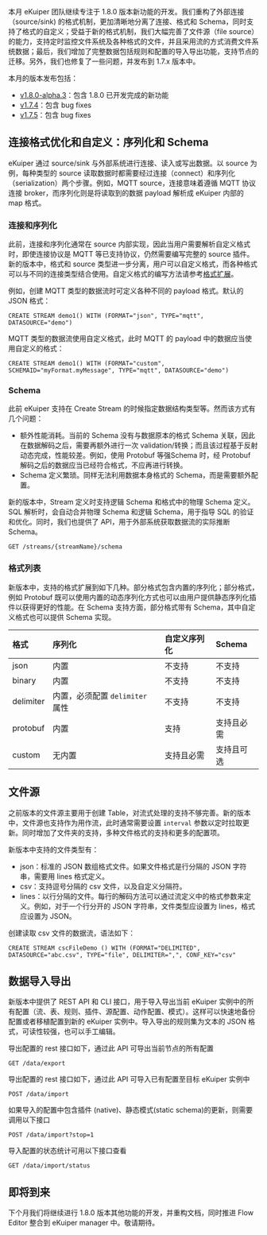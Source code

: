 本月 eKuiper 团队继续专注于 1.8.0 版本新功能的开发。我们重构了外部连接（source/sink) 的格式机制，更加清晰地分离了连接、格式和 Schema，同时支持了格式的自定义；受益于新的格式机制，我们大幅完善了文件源（file source）的能力，支持定时监控文件系统及各种格式的文件，并且采用流的方式消费文件系统数据；最后，我们增加了完整数据包括规则和配置的导入导出功能，支持节点的迁移。另外，我们也修复了一些问题，并发布到 1.7.x 版本中。

本月的版本发布包括：

- [v1.8.0-alpha.3](https://github.com/lf-edge/ekuiper/releases/tag/1.8.0-alpha.2)：包含 1.8.0 已开发完成的新功能
- [v1.7.4](https://github.com/lf-edge/ekuiper/releases/tag/1.7.4)：包含 bug fixes
- [v1.7.5](https://github.com/lf-edge/ekuiper/releases/tag/1.7.5)：包含 bug fixes


## 连接格式优化和自定义：序列化和 Schema

eKuiper 通过 source/sink 与外部系统进行连接、读入或写出数据。以 source 为例，每种类型的 source 读取数据时都需要经过连接（connect）和序列化（serialization）两个步骤。例如，MQTT source，连接意味着遵循 MQTT 协议连接 broker，而序列化则是将读取到的数据 payload 解析成 eKuiper 内部的 map 格式。

### 连接和序列化

此前，连接和序列化通常在 source 内部实现，因此当用户需要解析自定义格式时，即使连接协议是 MQTT 等已支持协议，仍然需要编写完整的 source 插件。新的版本中，格式和 source 类型进一步分离，用户可以自定义格式，而各种格式可以与不同的连接类型结合使用。自定义格式的编写方法请参考[格式扩展](https://ekuiper.org/docs/zh/latest/guide/serialization/serialization.html#格式扩展)。

例如，创建 MQTT 类型的数据流时可定义各种不同的 payload 格式。默认的 JSON 格式：

```
CREATE STREAM demo1() WITH (FORMAT="json", TYPE="mqtt", DATASOURCE="demo")
```

MQTT 类型的数据流使用自定义格式，此时 MQTT 的 payload 中的数据应当使用自定义的格式：

```
CREATE STREAM demo1() WITH (FORMAT="custom", SCHEMAID="myFormat.myMessage", TYPE="mqtt", DATASOURCE="demo")
```

### Schema

此前 eKuiper 支持在 Create Stream 的时候指定数据结构类型等。然而该方式有几个问题：

- 额外性能消耗。当前的 Schema 没有与数据原本的格式 Schema 关联，因此在数据解码之后，需要再额外进行一次 validation/转换；而且该过程基于反射动态完成，性能较差。例如，使用 Protobuf 等强Schema 时，经 Protobuf 解码之后的数据应当已经符合格式，不应再进行转换。
- Schema 定义繁琐。同样无法利用数据本身格式的 Schema，而是需要额外配置。

新的版本中，Stream 定义时支持逻辑 Schema 和格式中的物理 Schema 定义。SQL 解析时，会自动合并物理 Schema 和逻辑 Schema，用于指导 SQL 的验证和优化。同时，我们也提供了 API，用于外部系统获取数据流的实际推断 Schema。

```
GET /streams/{streamName}/schema
```

### 格式列表

新版本中，支持的格式扩展到如下几种。部分格式包含内置的序列化；部分格式，例如 Protobuf 既可以使用内置的动态序列化方式也可以由用户提供静态序列化插件以获得更好的性能。在 Schema 支持方面，部分格式带有 Schema，其中自定义格式也可以提供 Schema 实现。

| 格式      | 序列化                          | 自定义序列化 | Schema     |
| :-------- | :------------------------------ | :----------- | :--------- |
| json      | 内置                            | 不支持       | 不支持     |
| binary    | 内置                            | 不支持       | 不支持     |
| delimiter | 内置，必须配置 `delimiter` 属性 | 不支持       | 不支持     |
| protobuf  | 内置                            | 支持         | 支持且必需 |
| custom    | 无内置                          | 支持且必需   | 支持且可选 |


## 文件源

之前版本的文件源主要用于创建 Table，对流式处理的支持不够完善。新的版本中，文件源也支持作为用作流，此时通常需要设置 `interval` 参数以定时拉取更新。同时增加了文件夹的支持，多种文件格式的支持和更多的配置项。

新版本中支持的文件类型有：

- json：标准的 JSON 数组格式文件。如果文件格式是行分隔的 JSON 字符串，需要用 lines 格式定义。
- csv：支持逗号分隔的 csv 文件，以及自定义分隔符。
- lines：以行分隔的文件。每行的解码方法可以通过流定义中的格式参数来定义。例如，对于一个行分开的 JSON 字符串，文件类型应设置为 lines，格式应设置为 JSON。

创建读取 csv 文件的数据流，语法如下：

```
CREATE STREAM cscFileDemo () WITH (FORMAT="DELIMITED", DATASOURCE="abc.csv", TYPE="file", DELIMITER=",", CONF_KEY="csv"
```


## 数据导入导出

新版本中提供了 REST API 和 CLI 接口，用于导入导出当前 eKuiper 实例中的所有配置（流、表、规则、插件、源配置、动作配置、模式）。这样可以快速地备份配置或者移植配置到新的 eKuiper 实例中。导入导出的规则集为文本的 JSON 格式，可读性较强，也可以手工编辑。

导出配置的 rest 接口如下，通过此 API 可导出当前节点的所有配置

```
GET /data/export
```

导出配置的 rest 接口如下，通过此 API 可导入已有配置至目标 eKuiper 实例中

```
POST /data/import
```

如果导入的配置中包含插件 (native)、静态模式(static schema)的更新，则需要调用以下接口

```
POST /data/import?stop=1
```

导入配置的状态统计可用以下接口查看

```
GET /data/import/status
```


## 即将到来

下个月我们将继续进行 1.8.0 版本其他功能的开发，并重构文档，同时推进 Flow Editor 整合到 eKuiper manager 中。敬请期待。
